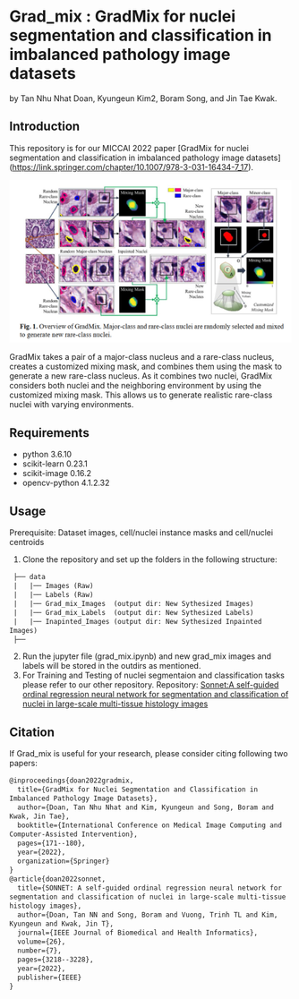 # Grad_mix : GradMix for nuclei segmentation and classification in imbalanced pathology image datasets
by Tan Nhu Nhat Doan, Kyungeun Kim2, Boram Song, and Jin Tae Kwak.

## Introduction
This repository is for our MICCAI 2022 paper [GradMix for nuclei segmentation and classification in imbalanced pathology image datasets]
(https://link.springer.com/chapter/10.1007/978-3-031-16434-7_17).

![Grad_mix](./data/grad_mix.PNG)


GradMix takes a pair of a major-class nucleus and a rare-class nucleus, creates a customized mixing mask, and combines them using the mask to generate a new rare-class nucleus. As it combines two nuclei,
GradMix considers both nuclei and the neighboring environment by using the customized mixing mask. This allows us to generate realistic rare-class nuclei with varying environments.
## Requirements
  
-   python  3.6.10
-   scikit-learn 0.23.1
-   scikit-image 0.16.2
-   opencv-python 4.1.2.32

## Usage
Prerequisite: Dataset images, cell/nuclei instance masks and cell/nuclei centroids 
1. Clone the repository and set up the folders in the following structure:
```
 ├── data 
 |   |── Images (Raw)
 |   |── Labels (Raw) 
 |   |── Grad_mix_Images  (output dir: New Sythesized Images)       
 |   |── Grad_mix_Labels  (output dir: New Sythesized Labels) 
 |   |── Inapinted_Images (output dir: New Sythesized Inpainted Images) 
 ├──

```
2. Run the jupyter file (grad_mix.ipynb) and new grad_mix images and labels will be stored in the outdirs as mentioned.
3. For Training and Testing of nuclei segmentaion and classification tasks please refer to our other repository.
Repository: [Sonnet:A self-guided ordinal regression neural network for segmentation and classification of nuclei in large-scale multi-tissue histology images](https://github.com/QuIIL/Sonnet)

## Citation
If Grad_mix is useful for your research, please consider citing following two papers:
```angular2html
@inproceedings{doan2022gradmix,
  title={GradMix for Nuclei Segmentation and Classification in Imbalanced Pathology Image Datasets},
  author={Doan, Tan Nhu Nhat and Kim, Kyungeun and Song, Boram and Kwak, Jin Tae},
  booktitle={International Conference on Medical Image Computing and Computer-Assisted Intervention},
  pages={171--180},
  year={2022},
  organization={Springer}
}
@article{doan2022sonnet,
  title={SONNET: A self-guided ordinal regression neural network for segmentation and classification of nuclei in large-scale multi-tissue histology images},
  author={Doan, Tan NN and Song, Boram and Vuong, Trinh TL and Kim, Kyungeun and Kwak, Jin T},
  journal={IEEE Journal of Biomedical and Health Informatics},
  volume={26},
  number={7},
  pages={3218--3228},
  year={2022},
  publisher={IEEE}
}
```
